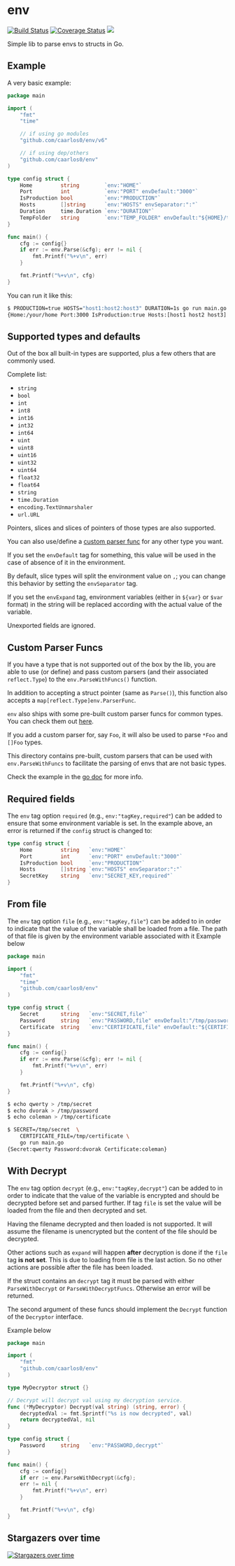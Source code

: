 # env

[![Build Status](https://img.shields.io/github/workflow/status/caarlos0/env/build?style=for-the-badge)](https://github.com/caarlos0/env/actions?workflow=build)
[![Coverage Status](https://img.shields.io/codecov/c/gh/caarlos0/env.svg?logo=codecov&style=for-the-badge)](https://codecov.io/gh/caarlos0/env)
[![](http://img.shields.io/badge/godoc-reference-5272B4.svg?style=for-the-badge)](http://godoc.org/github.com/caarlos0/env)

Simple lib to parse envs to structs in Go.

## Example

A very basic example:

```go
package main

import (
	"fmt"
	"time"

	// if using go modules
	"github.com/caarlos0/env/v6"

	// if using dep/others
	"github.com/caarlos0/env"
)

type config struct {
	Home         string        `env:"HOME"`
	Port         int           `env:"PORT" envDefault:"3000"`
	IsProduction bool          `env:"PRODUCTION"`
	Hosts        []string      `env:"HOSTS" envSeparator:":"`
	Duration     time.Duration `env:"DURATION"`
	TempFolder   string        `env:"TEMP_FOLDER" envDefault:"${HOME}/tmp" envExpand:"true"`
}

func main() {
	cfg := config{}
	if err := env.Parse(&cfg); err != nil {
		fmt.Printf("%+v\n", err)
	}

	fmt.Printf("%+v\n", cfg)
}
```

You can run it like this:

```sh
$ PRODUCTION=true HOSTS="host1:host2:host3" DURATION=1s go run main.go
{Home:/your/home Port:3000 IsProduction:true Hosts:[host1 host2 host3] Duration:1s}
```

## Supported types and defaults

Out of the box all built-in types are supported, plus a few others that
are commonly used.

Complete list:

- `string`
- `bool`
- `int`
- `int8`
- `int16`
- `int32`
- `int64`
- `uint`
- `uint8`
- `uint16`
- `uint32`
- `uint64`
- `float32`
- `float64`
- `string`
- `time.Duration`
- `encoding.TextUnmarshaler`
- `url.URL`

Pointers, slices and slices of pointers of those types are also supported.

You can also use/define a [custom parser func](#custom-parser-funcs) for any
other type you want.

If you set the `envDefault` tag for something, this value will be used in the
case of absence of it in the environment.

By default, slice types will split the environment value on `,`; you can change
this behavior by setting the `envSeparator` tag.

If you set the `envExpand` tag, environment variables (either in `${var}` or
`$var` format) in the string will be replaced according with the actual value
of the variable.

Unexported fields are ignored.

## Custom Parser Funcs

If you have a type that is not supported out of the box by the lib, you are able
to use (or define) and pass custom parsers (and their associated `reflect.Type`)
to the `env.ParseWithFuncs()` function.

In addition to accepting a struct pointer (same as `Parse()`), this function
also accepts a `map[reflect.Type]env.ParserFunc`.

`env` also ships with some pre-built custom parser funcs for common types. You
can check them out [here](parsers/).

If you add a custom parser for, say `Foo`, it will also be used to parse
`*Foo` and `[]Foo` types.

This directory contains pre-built, custom parsers that can be used with `env.ParseWithFuncs`
to facilitate the parsing of envs that are not basic types.

Check the example in the [go doc](http://godoc.org/github.com/caarlos0/env)
for more info.

## Required fields

The `env` tag option `required` (e.g., `env:"tagKey,required"`) can be added
to ensure that some environment variable is set.  In the example above,
an error is returned if the `config` struct is changed to:


```go
type config struct {
    Home         string   `env:"HOME"`
    Port         int      `env:"PORT" envDefault:"3000"`
    IsProduction bool     `env:"PRODUCTION"`
    Hosts        []string `env:"HOSTS" envSeparator:":"`
    SecretKey    string   `env:"SECRET_KEY,required"`
}
```


## From file

The `env` tag option `file` (e.g., `env:"tagKey,file"`) can be added
to in order to indicate that the value of the variable shall be loaded from a file. The path of that file is given
by the environment variable associated with it
Example below

```go
package main

import (
	"fmt"
	"time"
	"github.com/caarlos0/env"
)

type config struct {
	Secret       string   `env:"SECRET,file"`
	Password     string   `env:"PASSWORD,file" envDefault:"/tmp/password"`
	Certificate  string   `env:"CERTIFICATE,file" envDefault:"${CERTIFICATE_FILE}" envExpand:"true"`
}

func main() {
	cfg := config{}
	if err := env.Parse(&cfg); err != nil {
		fmt.Printf("%+v\n", err)
	}

	fmt.Printf("%+v\n", cfg)
}
```

```sh
$ echo qwerty > /tmp/secret
$ echo dvorak > /tmp/password
$ echo coleman > /tmp/certificate

$ SECRET=/tmp/secret  \
	CERTIFICATE_FILE=/tmp/certificate \
	go run main.go
{Secret:qwerty Password:dvorak Certificate:coleman}
```


## With Decrypt

The `env` tag option `decrypt` (e.g., `env:"tagKey,decrypt"`) can be added
to in order to indicate that the value of the variable is encrypted and should be decrypted before set and parsed further. If tag `file` is set the value will be loaded from the file and then decrypted and set.

Having the filename decrypted and then loaded is not supported. It will assume the filename is unencrypted but the content of the file should be decrypted.

Other actions such as `expand` will happen **after** decryption is done if the `file` tag **is not set**. This is due to loading from file is the last action. So no other actions are possible after the file has been loaded.

If the struct contains an `decrypt` tag it must be parsed with either `ParseWithDecrypt` or `ParseWithDecryptFuncs`. Otherwise an error will be returned.

The second argument of these funcs should implement the `Decrypt` function of the `Decryptor` interface.

Example below

```go
package main

import (
	"fmt"
	"github.com/caarlos0/env"
)

type MyDecryptor struct {}

// Decrypt will decrypt val using my decryption service.
func (*MyDecryptor) Decrypt(val string) (string, error) {
	decryptedVal := fmt.Sprintf("%s is now decrypted", val)
	return decryptedVal, nil
}

type config struct {
	Password     string   `env:"PASSWORD,decrypt"`
}

func main() {
	cfg := config{}
	if err := env.ParseWithDecrypt(&cfg);
	err != nil {
		fmt.Printf("%+v\n", err)
	}

	fmt.Printf("%+v\n", cfg)
}
```

## Stargazers over time

[![Stargazers over time](https://starchart.cc/caarlos0/env.svg)](https://starchart.cc/caarlos0/env)

